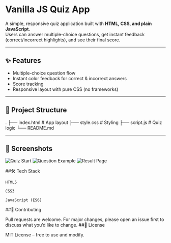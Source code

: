 # Vanilla JS Quiz App

A simple, responsive quiz application built with **HTML, CSS, and plain JavaScript**.  
Users can answer multiple-choice questions, get instant feedback (correct/incorrect highlights), and see their final score.

---

## ✨ Features
- Multiple-choice question flow
- Instant color feedback for correct & incorrect answers
- Score tracking
- Responsive layout with pure CSS (no frameworks)

---



## 📂 Project Structure

.
├── index.html # App layout
├── style.css # Styling
├── script.js # Quiz logic
└── README.md


---
## 📸 Screenshots
![Quiz Start](assets/phot1.png)
![Question Example](assets/photo2.png)
![Result Page](assets/photo3.png)

##🛠️ Tech Stack

    HTML5

    CSS3

    JavaScript (ES6)

##🤝 Contributing

Pull requests are welcome. For major changes, please open an issue first to discuss what you’d like to change.
##📄 License

MIT License – free to use and modify.

